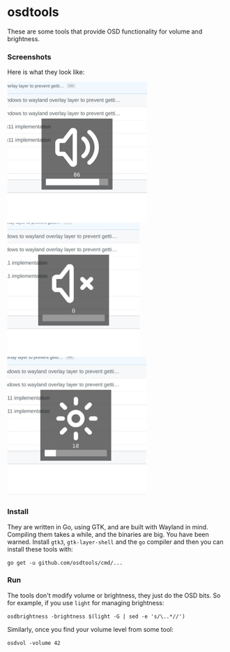 osdtools
========

These are some tools that provide OSD functionality for volume and brightness.


### Screenshots

Here is what they look like:

<img src="screenshots/volume.jpg" width="321">
<img src="screenshots/mute.jpg" width="304">
<img src="screenshots/brightness.jpg" width="319">


### Install

They are written in Go, using GTK, and are built with Wayland in mind.
Compiling them takes a while, and the binaries are big. You have been warned.
Install `gtk3`, `gtk-layer-shell` and the `go` compiler and then you can
install these tools with:

```
go get -u github.com/osdtools/cmd/...
```


### Run

The tools don't modify volume or brightness, they just do the OSD bits. So for
example, if you use `light` for managing brightness:

```
osdbrightness -brightness $(light -G | sed -e 's/\..*//')
```

Similarly, once you find your volume level from some tool:

```
osdvol -volume 42
```
